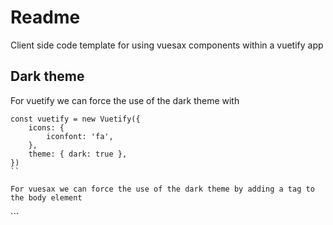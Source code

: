# Readme

Client side code template for using vuesax components within a vuetify app

## Dark theme

For vuetify we can force the use of the dark theme with
```
const vuetify = new Vuetify({
    icons: {
        iconfont: 'fa',
    },
    theme: { dark: true },
})
``

For vuesax we can force the use of the dark theme by adding a tag to the body element
```
<body vs-theme="dark">
```

